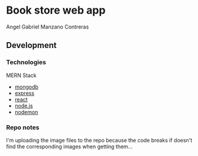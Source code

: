 # Book store web app
Angel Gabriel Manzano Contreras

## Development

### Technologies

MERN Stack
- [mongodb](https://www.mongodb.com/)
- [express](https://expressjs.com/)
- [react](https://react.dev/)
- [node.js](https://nodejs.org/en)
- [nodemon](https://www.npmjs.com/package/nodemon)

### Repo notes

I'm uploading the image files to the repo because the code breaks if doesn't find the corresponding images when getting them...